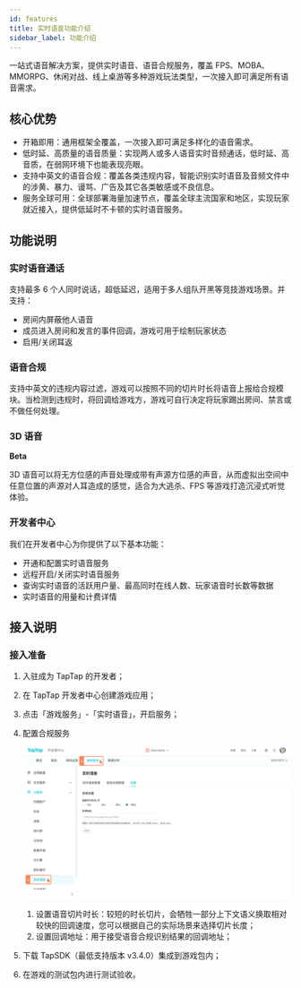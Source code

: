 ```yaml
---
id: features
title: 实时语音功能介绍
sidebar_label: 功能介绍
---
```


一站式语音解决方案，提供实时语音、语音合规服务，覆盖 FPS、MOBA、MMORPG、休闲对战、线上桌游等多种游戏玩法类型，一次接入即可满足所有语音需求。

## 核心优势

- 开箱即用：通用框架全覆盖，一次接入即可满足多样化的语音需求。
- 低时延、高质量的语音质量：实现两人或多人语音实时音频通话，低时延、高音质，在弱网环境下也能表现亮眼。
- 支持中英文的语音合规：覆盖各类违规内容，智能识别实时语音及音频文件中的涉黄、暴力、谩骂、广告及其它各类敏感或不良信息。
- 服务全球可用：全球部署海量加速节点，覆盖全球主流国家和地区，实现玩家就近接入，提供低延时不卡顿的实时语音服务。

## 功能说明

### 实时语音通话

支持最多 6 个人同时说话，超低延迟，适用于多人组队开黑等竞技游戏场景。并支持：

- 房间内屏蔽他人语音
- 成员进入房间和发言的事件回调，游戏可用于绘制玩家状态
- 启用/关闭耳返

### 语音合规

支持中英文的违规内容过滤，游戏可以按照不同的切片时长将语音上报给合规模块。当检测到违规时，将回调给游戏方，游戏可自行决定将玩家踢出房间、禁言或不做任何处理。

### 3D 语音

**Beta**

3D 语音可以将无方位感的声音处理成带有声源方位感的声音，从而虚拟出空间中任意位置的声源对人耳造成的感觉，适合为大逃杀、FPS 等游戏打造沉浸式听觉体验。

### 开发者中心

我们在开发者中心为你提供了以下基本功能：

- 开通和配置实时语音服务
- 远程开启/关闭实时语音服务
- 查询实时语音的活跃用户量、最高同时在线人数、玩家语音时长数等数据
- 实时语音的用量和计费详情

## 接入说明

### 接入准备

1. 入驻成为 TapTap 的开发者；

2. 在 TapTap 开发者中心创建游戏应用；

3. 点击「游戏服务」-「实时语音」，开启服务；

4. 配置合规服务

   ![Screen-Shot-RTC-Console](/img/rtc-console.png)

   1. 设置语音切片时长：较短的时长切片，会牺牲一部分上下文语义换取相对较快的回调速度，您可以根据自己的实际场景来选择切片长度；
   2. 设置回调地址：用于接受语音合规识别结果的回调地址；

5. 下载 TapSDK（最低支持版本 v3.4.0）集成到游戏包内；

6. 在游戏的测试包内进行测试验收。


